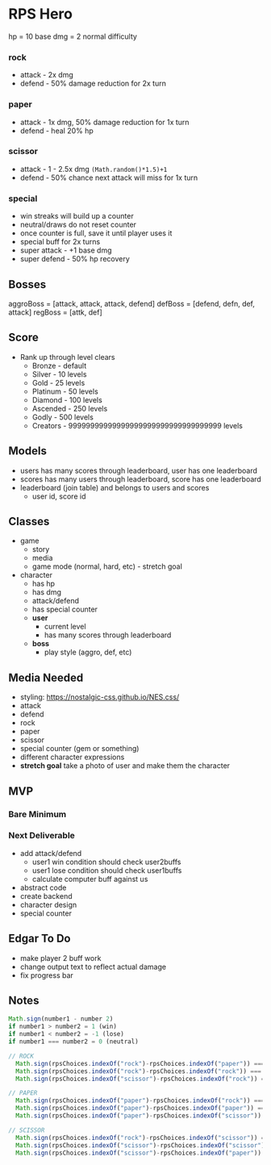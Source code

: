 # RPS Hero

hp = 10
base dmg = 2 normal difficulty

### rock
- attack - 2x dmg
- defend - 50% damage reduction for 2x turn

### paper
- attack - 1x dmg, 50% damage reduction for 1x turn
- defend - heal 20% hp

### scissor
- attack - 1 - 2.5x dmg `(Math.random()*1.5)+1`
  <!-- - super attack - +1 base dmg -->
- defend - 50% chance next attack will miss for 1x turn
  <!-- - super defend - 50% hp recovery -->

### special
- win streaks will build up a counter
- neutral/draws do not reset counter
- once counter is full, save it until player uses it
 - special buff for 2x turns
 - super attack - +1 base dmg
 - super defend - 50% hp recovery


## Bosses
aggroBoss = [attack, attack, attack, defend]
defBoss = [defend, defn, def, attack]
regBoss = [attk, def]

## Score
- Rank up through level clears
  - Bronze - default
  - Silver - 10 levels
  - Gold - 25 levels
  - Platinum - 50 levels
  - Diamond - 100 levels
  - Ascended - 250 levels
  - Godly - 500 levels
  - Creators - 99999999999999999999999999999999999 levels
<!-- - calculate score at the end of each battle based on hp
  - remaining health
  - each dmg dealt to opponent (including negative/overkill)
    - negative/overkill per hp = 250 points
  - points are hp * 100 -->

## Models
- users has many scores through leaderboard, user has one leaderboard
- scores has many users through leaderboard, score has one leaderboard
- leaderboard (join table) and belongs to users and scores
  - user id, score id

## Classes
- game
  - story
  - media
  - game mode (normal, hard, etc) - stretch goal
- character
  - has hp
  - has dmg
  - attack/defend
  - has special counter
  - **user**
    - current level
    - has many scores through leaderboard
  - **boss**
    - play style (aggro, def, etc)

## Media Needed
- styling: https://nostalgic-css.github.io/NES.css/
- attack
- defend
- rock
- paper
- scissor
- special counter (gem or something)
- different character expressions
- **stretch goal** take a photo of user and make them the character

## MVP
### Bare Minimum
<!-- - rock paper scissor
- current user and computer hp -->
<!-- - game ends when one player reaches 0 hp or less -->
### Next Deliverable
<!-- - DOM input -->
- add attack/defend
  <!-- - after selecting RPS, go back to A/D choice -->
  - user1 win condition should check user2buffs
  - user1 lose condition should check user1buffs
  - calculate computer buff against us
- abstract code
- create backend
- character design
- special counter

## Edgar To Do
- make player 2 buff work
- change output text to reflect actual damage
- fix progress bar


## Notes

``` javascript
Math.sign(number1 - number 2)
if number1 > number2 = 1 (win)
if number1 < number2 = -1 (lose)
if number1 === number2 = 0 (neutral)

// ROCK
  Math.sign(rpsChoices.indexOf("rock")-rpsChoices.indexOf("paper")) === -1
  Math.sign(rpsChoices.indexOf("rock")-rpsChoices.indexOf("rock")) === 0
  Math.sign(rpsChoices.indexOf("scissor")-rpsChoices.indexOf("rock")) === 1

// PAPER
  Math.sign(rpsChoices.indexOf("paper")-rpsChoices.indexOf("rock")) === 1
  Math.sign(rpsChoices.indexOf("paper")-rpsChoices.indexOf("paper")) === 0
  Math.sign(rpsChoices.indexOf("paper")-rpsChoices.indexOf("scissor")) === -1

// SCISSOR
  Math.sign(rpsChoices.indexOf("rock")-rpsChoices.indexOf("scissor")) === -1
  Math.sign(rpsChoices.indexOf("scissor")-rpsChoices.indexOf("scissor")) === 0
  Math.sign(rpsChoices.indexOf("scissor")-rpsChoices.indexOf("paper")) === 1
```
